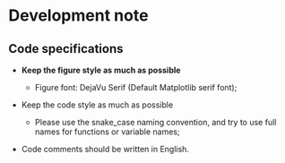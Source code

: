 # Development note

## Code specifications

* **Keep the figure style as much as possible**
  * Figure font: DejaVu Serif (Default Matplotlib serif font);

* Keep the code style as much as possible
  * Please use the snake_case naming convention, and try to use full names for functions or variable names;

* Code comments should be written in English.
